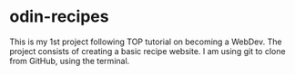 # odin-recipes
This is my 1st project following TOP tutorial on becoming a WebDev. The project consists of creating a basic recipe website. I am using git to clone from GitHub, using the terminal.